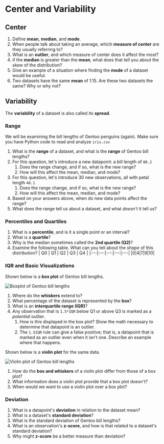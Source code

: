 # Center and Variability

## Center
1. Define **mean**, **median**, and **mode**.
2. When people talk about taking an average, which **measure of center** are they usually referring to?
3. What is an **outlier**, and which measure of center does it affect the most?
4. if the **median** is greater than the **mean**, what does that tell you about the _skew_ of the distribution?
5. Give an example of a situation where finding the **mode** of a dataset would be useful.
6. Two datasets have the same **mean** of 1.15. Are these two datasets the same? Why or why not?

## Variability
The **variability** of a dataset is also called its **spread**.

### Range
We will be examining the bill lengths of Gentoo penguins (again). Make sure you have Python code to read and analyze `iris.csv`

1. What is the **range** of a dataset, and what is the **range** of Gentoo bill lengths?
2. For this question, let's introduce a new datapoint: a bill length of `80.2`
   1. Does the range change, and if so, what is the new range?
   2. How will this affect the mean, median, and mode?
3. For this question, let's introduce 30 new observations, all with petal length `48.1`
   1. Does the range change, and if so, what is the new range?
   2. How will this affect the mean, median, and mode?
4. Based on your answers above, when do new data points affect the range?
5. What does the range tell us about a dataset, and what _doesn't_ it tell us?

### Percentiles and Quartiles
1. What is a **percentile**, and is it a single point or an interval?
2. What is a **quartile**?
3. Why is the median sometimes called the **2nd quartile (Q2)**?
4. Examine the following table. What can you tell about the _shape_ of this distribution?
    | Q0 | Q1 | Q2 | Q3 | Q4 |
    |:--:|:--:|:--:|:--:|:--:|
    |0|4|7|9|10|

### IQR and Basic Visualizations
Shown below is a **box plot** of Gentoo bill lengths.

![Boxplot of Gentoo bill lengths](img/boxplot.png)

1. Where do the **whiskers** extend to?
2. What percentage of the dataset is represented by the **box**?
3. What is an **interquartile range (IQR)**?
4. Any observation that is `1.5*IQR` below Q1 or above Q3 is marked as a _potential_ outlier.
   1. How is this displayed in the box plot? Show the math necessary to determine that datapoint is an outlier.
   2. The `1.5IQR` rule can give a false positive; that is, a datapoint that is marked as an outlier even when it isn't one. Describe an example where that happens.

Shown below is a **violin plot** for the same data.

![Violin plot of Gentoo bill lengths](img/violin.png)

1. How do the **box and whiskers** of a violin plot differ from those of a box plot?
2. What information does a violin plot provide that a box plot doesn't?
3. When would we want to use a violin plot over a box plot?

### Deviation
1. What is a datapoint's **deviation** in relation to the dataset mean?
2. What is a dataset's **standard deviation**?
3. What is the standard deviation of Gentoo bill lengths?
4. What is an observation's **z-score**, and how is that related to a dataset's standard deviation?
5. Why might **z-score** be a better measure than deviation?